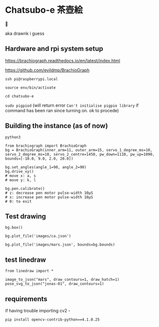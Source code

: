 # Chatsubo-e 茶壺絵

🍵

aka drawnk i guess

## Hardware and rpi system setup

https://brachiograph.readthedocs.io/en/latest/index.html

https://github.com/evildmp/BrachioGraph

`ssh pi@raspberrypi.local`

`source env/bin/activate`

`cd chatsubo-e` 

`sudo pigpiod`  (will return error `Can't initialise pigpio library` if command has been ran since turning on. ok to procede)

## Building the instance (as of now)

```
python3

from brachiograph import BrachioGraph
bg = BrachioGraph(inner_arm=11, outer_arm=15, servo_1_degree_ms=10, servo_2_degree_ms=10, servo_2_centre=1450, pw_down=1110, pw_up=1090, bounds=[-10.0, 9.0, 2.0, 20.0])

bg.set_angles(angle_1=90, angle_2=90)  
bg.drive_xy()
# move x: a, s
# move y: k, l

bg.pen.calibrate()
# z: decrease pen motor pulse-width 10µS
# x: increase pen motor pulse-width 10µS
# 0: to exit
```

## Test drawing
```
bg.box()

bg.plot_file('images/ca.json')

bg.plot_file('images/mars.json', bounds=bg.bounds)
```

## test linedraw
```
from linedraw import *

image_to_json("mars", draw_contours=1, draw_hatch=1)
pose_svg_to_json("jonas-01", draw_contours=1)
```

## requirements
if having trouble importing cv2 - 

```
pip install opencv-contrib-python==4.1.0.25
```

